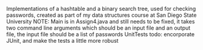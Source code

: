 Implementations of a hashtable and a binary search tree, used for checking passwords, created as part of my data structures course at San Diego State University
NOTE: 
      Main is in Assign4.java and still needs to be fixed, it takes two command line arguments which should be an input file and an output file, the input file should be a list of passwords
      UnitTests todo: encorporate JUnit, and make the tests a little more robust
